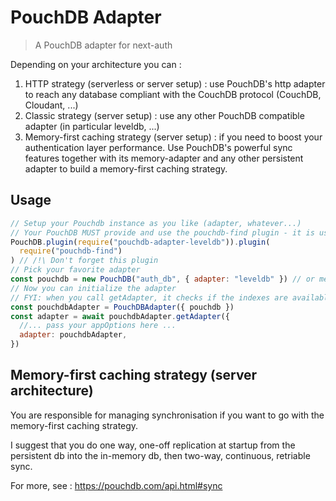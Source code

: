 # PouchDB Adapter

> A PouchDB adapter for next-auth

Depending on your architecture you can :

1. HTTP strategy (serverless or server setup) : use PouchDB's http adapter to reach any database compliant with the CouchDB protocol (CouchDB, Cloudant, ...)
1. Classic strategy (server setup) : use any other PouchDB compatible adapter (in particular leveldb, ...)
1. Memory-first caching strategy (server setup) : if you need to boost your authentication layer performance. Use PouchDB's powerful sync features together with its memory-adapter and any other persistent adapter to build a memory-first caching strategy.

## Usage

```js
// Setup your Pouchdb instance as you like (adapter, whatever...)
// Your PouchDB MUST provide and use the pouchdb-find plugin - it is used to manage indexes inside @next-auth/pouchdb-adapter
PouchDB.plugin(require("pouchdb-adapter-leveldb")).plugin(
  require("pouchdb-find")
) // /!\ Don't forget this plugin
// Pick your favorite adapter
const pouchdb = new PouchDB("auth_db", { adapter: "leveldb" }) // or memory, http, ...
// Now you can initialize the adapter
// FYI: when you call getAdapter, it checks if the indexes are available and create them if needed (nextAuthUserByEmail, nextAuthAccountByProviderId, nextAuthSessionByToken, nextAuthVerificationRequestByToken)
const pouchdbAdapter = PouchDBAdapter({ pouchdb })
const adapter = await pouchdbAdapter.getAdapter({
  //... pass your appOptions here ...
  adapter: pouchdbAdapter,
})
```

## Memory-first caching strategy (server architecture)

You are responsible for managing synchronisation if you want to go with the memory-first caching strategy.

I suggest that you do one way, one-off replication at startup from the persistent db into the in-memory db, then two-way, continuous, retriable sync.

For more, see : <https://pouchdb.com/api.html#sync>
